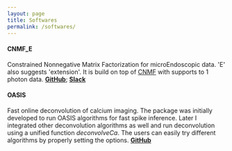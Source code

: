 ```yaml
---
layout: page
title: Softwares
permalink: /softwares/
---
```


#### CNMF_E 

Constrained Nonnegative Matrix Factorization for microEndoscopic data. 'E' also suggests 'extension'. It is build on top of [CNMF](https://github.com/epnev/ca_source_extraction) with supports to 1 photon data. [**GitHub**](https://github.com/zhoupc/CNMF_E); [**Slack**](beat-ica.slack.com)


#### OASIS 

Fast online deconvolution of calcium imaging. The package was initially developed to run OASIS algorithms for fast spike inference. Later I integrated other deconvolution algorithms as well and run deconvolution using a unified function *deconvolveCa*. The users can easily try different algorithms by properly setting the options. [**GitHub**](https://github.com/zhoupc/OASIS_matlab)


